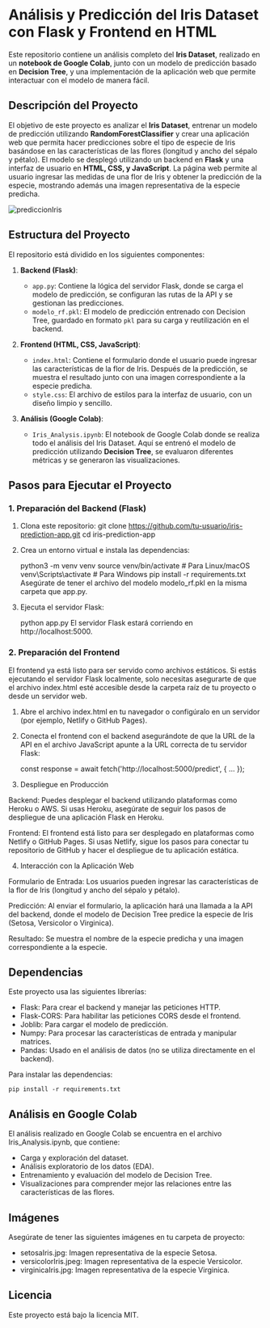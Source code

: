 # Análisis y Predicción del Iris Dataset con Flask y Frontend en HTML

Este repositorio contiene un análisis completo del **Iris Dataset**, realizado en un **notebook de Google Colab**, junto con un modelo de predicción basado en **Decision Tree**, y una implementación de la aplicación web que permite interactuar con el modelo de manera fácil.

## Descripción del Proyecto

El objetivo de este proyecto es analizar el **Iris Dataset**, entrenar un modelo de predicción utilizando **RandomForestClassifier** y crear una aplicación web que permita hacer predicciones sobre el tipo de especie de Iris basándose en las características de las flores (longitud y ancho del sépalo y pétalo). El modelo se desplegó utilizando un backend en **Flask** y una interfaz de usuario en **HTML, CSS, y JavaScript**. La página web permite al usuario ingresar las medidas de una flor de Iris y obtener la predicción de la especie, mostrando además una imagen representativa de la especie predicha.

![prediccionIris](https://github.com/user-attachments/assets/b14ae863-23b2-4597-b182-0647e71bed75) 

## Estructura del Proyecto

El repositorio está dividido en los siguientes componentes:

1. **Backend (Flask)**:  
   - `app.py`: Contiene la lógica del servidor Flask, donde se carga el modelo de predicción, se configuran las rutas de la API y se gestionan las predicciones.
   - `modelo_rf.pkl`: El modelo de predicción entrenado con Decision Tree, guardado en formato `pkl` para su carga y reutilización en el backend.

2. **Frontend (HTML, CSS, JavaScript)**:
   - `index.html`: Contiene el formulario donde el usuario puede ingresar las características de la flor de Iris. Después de la predicción, se muestra el resultado junto con una imagen correspondiente a la especie predicha.
   - `style.css`: El archivo de estilos para la interfaz de usuario, con un diseño limpio y sencillo.

3. **Análisis (Google Colab)**:
   - `Iris_Analysis.ipynb`: El notebook de Google Colab donde se realiza todo el análisis del Iris Dataset. Aquí se entrenó el modelo de predicción utilizando **Decision Tree**, se evaluaron diferentes métricas y se generaron las visualizaciones.

## Pasos para Ejecutar el Proyecto

### 1. **Preparación del Backend (Flask)**

1. Clona este repositorio:
   git clone https://github.com/tu-usuario/iris-prediction-app.git
   cd iris-prediction-app

2. Crea un entorno virtual e instala las dependencias:

    python3 -m venv venv
    source venv/bin/activate  # Para Linux/macOS
    venv\Scripts\activate     # Para Windows
    pip install -r requirements.txt
    Asegúrate de tener el archivo del modelo modelo_rf.pkl en la misma carpeta que app.py.

3. Ejecuta el servidor Flask:

    python app.py
    El servidor Flask estará corriendo en http://localhost:5000.

### 2. Preparación del Frontend
El frontend ya está listo para ser servido como archivos estáticos. Si estás ejecutando el servidor Flask localmente, solo necesitas asegurarte de que el archivo index.html esté accesible desde la carpeta raíz de tu proyecto o desde un servidor web.

1. Abre el archivo index.html en tu navegador o configúralo en un servidor (por ejemplo, Netlify o GitHub Pages).

2. Conecta el frontend con el backend asegurándote de que la URL de la API en el archivo JavaScript apunte a la URL correcta de tu servidor Flask:

    const response = await fetch('http://localhost:5000/predict', { ... });

3. Despliegue en Producción

Backend:
Puedes desplegar el backend utilizando plataformas como Heroku o AWS.
Si usas Heroku, asegúrate de seguir los pasos de despliegue de una aplicación Flask en Heroku.

Frontend:
El frontend está listo para ser desplegado en plataformas como Netlify o GitHub Pages.
Si usas Netlify, sigue los pasos para conectar tu repositorio de GitHub y hacer el despliegue de tu aplicación estática.

4. Interacción con la Aplicación Web

Formulario de Entrada:
Los usuarios pueden ingresar las características de la flor de Iris (longitud y ancho del sépalo y pétalo).

Predicción:
Al enviar el formulario, la aplicación hará una llamada a la API del backend, donde el modelo de Decision Tree predice la especie de Iris (Setosa, Versicolor o Virginica).

Resultado:
Se muestra el nombre de la especie predicha y una imagen correspondiente a la especie.

## Dependencias
Este proyecto usa las siguientes librerías:

- Flask: Para crear el backend y manejar las peticiones HTTP.
- Flask-CORS: Para habilitar las peticiones CORS desde el frontend.
- Joblib: Para cargar el modelo de predicción.
- Numpy: Para procesar las características de entrada y manipular matrices.
- Pandas: Usado en el análisis de datos (no se utiliza directamente en el backend).

Para instalar las dependencias:

    pip install -r requirements.txt

## Análisis en Google Colab

El análisis realizado en Google Colab se encuentra en el archivo Iris_Analysis.ipynb, que contiene:

- Carga y exploración del dataset.
- Análisis exploratorio de los datos (EDA).
- Entrenamiento y evaluación del modelo de Decision Tree.
- Visualizaciones para comprender mejor las relaciones entre las características de las flores.

## Imágenes
Asegúrate de tener las siguientes imágenes en tu carpeta de proyecto:

- setosaIris.jpg: Imagen representativa de la especie Setosa.
- versicolorIris.jpeg: Imagen representativa de la especie Versicolor.
- virginicaIris.jpg: Imagen representativa de la especie Virginica.

## Licencia
Este proyecto está bajo la licencia MIT. 
